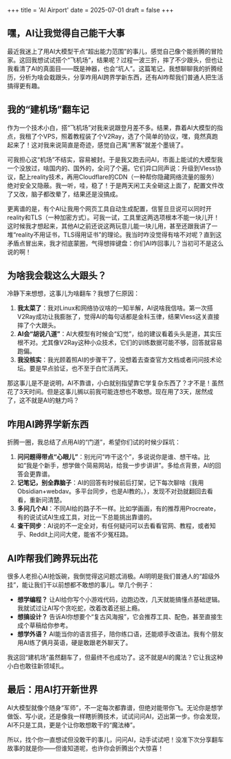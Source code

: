+++
title = 'AI Airport'
date = 2025-07-01
draft = false
+++

## 嘿，AI让我觉得自己能干大事

最近我迷上了用AI大模型干点“超出能力范围”的事儿，感觉自己像个能折腾的冒险家。这回我想试试搭个“飞机场”，结果呢？过程一波三折，摔了不少跟头，但也让我看清了AI的真面目——既是神器，也会“坑人”。这篇笔记，我想聊聊我的折腾经历，分析为啥会栽跟头，分享咋用AI跨界学新东西，还有AI咋帮我们普通人把生活搞得更有趣。

## 我的“建机场”翻车记

作为一个技术小白，搭“飞机场”对我来说跟登月差不多。结果，靠着AI大模型的指点，我租了个VPS，照着教程装了个V2Ray，选了个简单的协议，嘿，竟然真跑起来了！这对我来说简直是奇迹，感觉自己离“黑客”就差个墨镜了。

可我担心这“机场”不结实，容易被封。于是我又跑去问AI，市面上能试的大模型我一个没放过，啥国内的、国外的，全问了个遍。它们异口同声说：升级到Vless协议，配上reality技术，再用Cloudflare的CDN（一种帮你隐藏网络流量的服务）绝对安全又隐蔽。我一听，哇，稳了！于是两天闲工夫全砸这上面了，配置文件改了又改，脑子都改晕了，结果还是没搞成。

更离谱的是，有个AI让我用个网页工具自动生成配置，信誓旦旦说可以同时开reality和TLS（一种加密方式）。可我一试，工具里这两选项根本不能一块儿开！这时候我才想起来，其他AI之前还说这两玩意儿能一块儿用，甚至还跟我讲了一堆“reality不用证书，TLS得用证书”的理论。我当时咋没觉得有啥不对呢？直到这矛盾点冒出来，我才彻底蒙圈，气得想摔键盘：你们AI咋回事儿？当初可不是这么说的啊！

## 为啥我会栽这么大跟头？

冷静下来想想，这事儿为啥翻车？我想了仨原因：

1. **我太菜了**：我对Linux和网络协议啥的一知半解，AI说啥我信啥。第一次搭V2Ray成功让我膨胀了，觉得AI的每句话都是金科玉律，结果Vless这关直接摔了个大跟头。
2. **AI会“胡说八道”**：AI大模型有时候会“幻觉”，给的建议看着头头是道，其实压根不对。尤其像V2Ray这种小众技术，它们的训练数据可能不够，回答就容易跑偏。
3. **我没核实**：我光顾着照AI的步骤干了，没想着去查查官方文档或者问问技术论坛。要是早点验证，也不至于白忙活两天。

那这事儿是不是说明，AI不靠谱，小白就别指望靠它学复杂东西了？才不是！虽然花了3天时间。但是这事儿搁以前我可能连想也不敢想。现在用了3天，居然成了，这不就是AI的魅力吗？

## 咋用AI跨界学新东西

折腾一圈，我总结了点用AI的“门道”，希望你们试的时候少踩坑：

1. **问问题得带点“心眼儿”**：别光问“咋干这个”，多说说你是谁、想干啥。比如“我是个新手，想学做个简易网站，给我一步步讲讲”。多给点背景，AI的回答会更靠谱。
2. **记笔记，别全靠脑子**：AI的回答有时候前后打架，记下每次聊啥（我用Obsidian+webdav。多平台同步，也是AI教的。），发现不对劲就翻回去看看，重新问清楚。
3. **多问几个AI**：不同AI给的路子不一样。比如学画画，有的推荐用Procreate，有的说试试AI生成工具，对比一下总能挑出靠谱的。
4. **查干同步**：AI说的不一定全对，有任何疑问可以去看看官网、教程，或者知乎、Reddit上问问大佬，能省不少冤枉路。

## AI咋帮我们跨界玩出花

很多人老担心AI抢饭碗，我倒觉得这问题忒消极。AI明明是我们普通人的“超级外挂”，能让我们干以前想都不敢想的事儿。举几个例子：

- **想学编程？** 让AI给你写个小游戏代码，边跑边改，几天就能搞懂点基础逻辑。我就试过让AI写个贪吃蛇，改着改着还挺上瘾。
- **想搞设计？** 告诉AI你想要个“复古风海报”，它会推荐工具、配色，甚至直接生成个草稿给你参考。
- **想学外语？** AI能当你的语言搭子，陪你练口语，还能顺手改语法。我有个朋友用AI练了俩月英语，硬是敢跟老外聊天了。

我这回“建机场”虽然翻车了，但最终不也成功了。这不就是AI的魔法？它让我这种小白也敢往新领域扎。

## 最后：用AI打开新世界

AI大模型就像个随身“军师”，不一定每次都靠谱，但绝对能带你飞。无论你是想学做饭、写小说，还是像我一样瞎折腾技术，试试问问AI，迈出第一步。你会发现，AI不只是工具，更是个让你敢想敢干的“魔法棒”。

所以，找个你一直想试但没敢干的事儿，问问AI，动手试试吧！没准下次分享翻车故事的就是你——但谁知道呢，也许你会折腾出个大惊喜！
